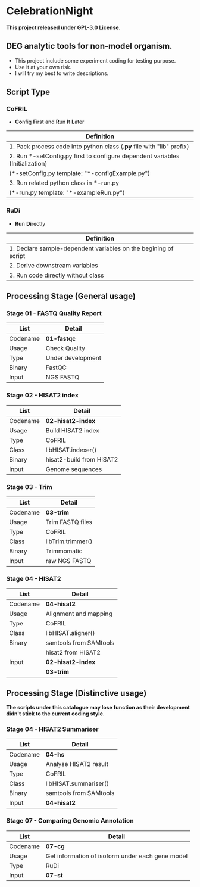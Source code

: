 # CelebrationNight
**This project released under GPL-3.0 License.**
## DEG analytic tools for non-model organism.

- This project include some experiment coding for testing purpose.
- Use it at your own risk.
- I will try my best to write descriptions.


## Script Type
### CoFRIL

- **Co**nfig **F**irst and **R**un **I**t **L**ater

|   **Definition**   |
| ---- |
| 1. Pack process code into python class (**.py** file with "lib" prefix) |
| 2. Run \*-setConfig.py first to configure dependent variables (Initialization) |
| (\*-setConfig.py template: "\*-configExample.py") |
| 3. Run related python class in \*-run.py |
| (\*-run.py template: "\*-exampleRun.py") |

### RuDi

- **Ru**n **Di**rectly

|   **Definition**                   |
| ----                               |
| 1. Declare sample-dependent variables on the begining of script |
| 2. Derive downstream variables     |
| 3. Run code directly without class |

## Processing Stage (General usage)

### Stage 01 - FASTQ Quality Report
| List     | Detail            |
| ----     | ----              |
| Codename | **01-fastqc**     |
| Usage    | Check Quality     |
| Type     | Under development |
| Binary   | FastQC            |
| Input    | NGS FASTQ         |

### Stage 02 - HISAT2 index
| List     | Detail                   |
| ----     | ----                     |
| Codename | **02-hisat2-index**      |
| Usage    | Build HISAT2 index       |
| Type     | CoFRIL                   |
| Class    | libHISAT.indexer()       |
| Binary   | hisat2-build from HISAT2 |
| Input    | Genome sequences         |

### Stage 03 - Trim
| List     | Detail            |
| ----     | ----              |
| Codename | **03-trim**       |
| Usage    | Trim FASTQ files  |
| Type     | CoFRIL            |
| Class    | libTrim.trimmer() |
| Binary   | Trimmomatic       |
| Input    | raw NGS FASTQ     |

### Stage 04 - HISAT2
| List     | Detail                 |
| ----     | ----                   |
| Codename | **04-hisat2**          |
| Usage    | Alignment and mapping  |
| Type     | CoFRIL                 |
| Class    | libHISAT.aligner()     |
| Binary   | samtools from SAMtools |
|          | hisat2 from HISAT2     |
| Input    | **02-hisat2-index**    |
|          | **03-trim**            |

## Processing Stage (Distinctive usage)
**The scripts under this catalogue may lose function as their development didn't stick to the current coding style.**

### Stage 04 - HISAT2 Summariser
| List     | Detail                 |
| ----     | ----                   |
| Codename | **04-hs**              |
| Usage    | Analyse HISAT2 result  |
| Type     | CoFRIL                 |
| Class    | libHISAT.summariser()  |
| Binary   | samtools from SAMtools |
| Input    | **04-hisat2**          |

### Stage 07 - Comparing Genomic Annotation
| List     | Detail    |
| ----     | ----      |
| Codename | **07-cg** |
| Usage    | Get information of isoform under each gene model |
| Type     | RuDi      |
| Input    | **07-st** |
